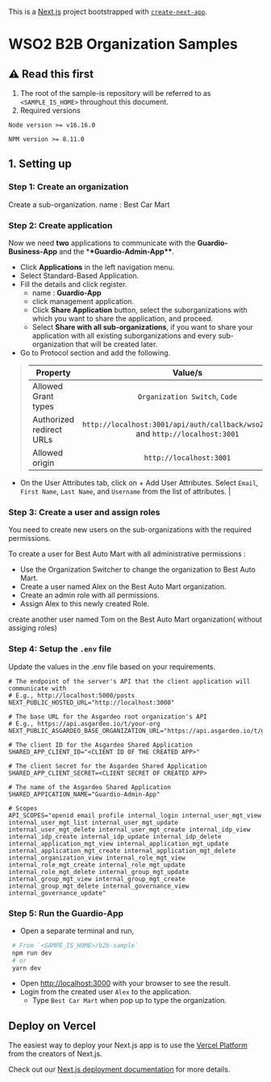 This is a [Next.js](https://nextjs.org/) project bootstrapped with [`create-next-app`](https://github.com/vercel/next.js/tree/canary/packages/create-next-app).

# WSO2 B2B Organization Samples

## ⚠️ Read this first

1. The root of the sample-is repository will be referred to as `<SAMPLE_IS_HOME>` throughout this document.
2. Required versions

```
Node version >= v16.16.0
```

```
NPM version >= 8.11.0
```

## 1. Setting up

### Step 1: Create an organization

Create a sub-organization.
name : Best Car Mart

### Step 2: Create application

Now we need **two** applications to communicate with the **Guardio-Business-App** and the \***\*Guardio-Admin-App\*\***.

- Click **Applications** in the left navigation menu.
- Select Standard-Based Application.
- Fill the details and click register.
  - name : **Guardio-App**
  - click management application.
  - Click **Share Application** button, select the suborganizations with which you want to share the application, and proceed.
  - Select **Share with all sub-organizations**, if you want to share your application with all existing suborganizations and every sub-organization that will be created later.
- Go to Protocol section and add the following.

> | Property                 |                                      Value/s                                      |
> | ------------------------ | :-------------------------------------------------------------------------------: |
> | Allowed Grant types      |                           `Organization Switch`, `Code`                           |
> | Authorized redirect URLs | `http://localhost:3001/api/auth/callback/wso2isAdmin` and `http://localhost:3001` |
> | Allowed origin           |                              `http://localhost:3001`                              |

- On the User Attributes tab, click on + Add User Attributes.
  Select `Email`, `First Name`, `Last Name`, and `Username` from the list of attributes. |

### Step 3: Create a user and assign roles

You need to create new users on the sub-organizations with the required permissions.

To create a user for Best Auto Mart with all administrative permissions :

- Use the Organization Switcher to change the organization to Best Auto Mart.
- Create a user named Alex on the Best Auto Mart organization.
- Create an admin role with all permissions.
- Assign Alex to this newly created Role.

create another user named Tom on the Best Auto Mart organization( without assiging roles)

### Step 4: Setup the `.env` file

Update the values in the .env file based on your requirements.

```
# The endpoint of the server's API that the client application will communicate with
# E.g., http://localhost:5000/posts
NEXT_PUBLIC_HOSTED_URL="http://localhost:3000"

# The base URL for the Asgardeo root organization's API
# E.g., https://api.asgardeo.io/t/your-org
NEXT_PUBLIC_ASGARDEO_BASE_ORGANIZATION_URL="https://api.asgardeo.io/t/guardioinc"

# The client ID for the Asgardeo Shared Application
SHARED_APP_CLIENT_ID="<CLIENT ID OF THE CREATED APP>"

# The client Secret for the Asgardeo Shared Application
SHARED_APP_CLIENT_SECRET=<CLIENT SECRET OF CREATED APP>

# The name of the Asgardeo Shared Application
SHARED_APPICATION_NAME="Guardio-Admin-App"

# Scopes
API_SCOPES="openid email profile internal_login internal_user_mgt_view internal_user_mgt_list internal_user_mgt_update internal_user_mgt_delete internal_user_mgt_create internal_idp_view internal_idp_create internal_idp_update internal_idp_delete internal_application_mgt_view internal_application_mgt_update internal_application_mgt_create internal_application_mgt_delete internal_organization_view internal_role_mgt_view internal_role_mgt_create internal_role_mgt_update internal_role_mgt_delete internal_group_mgt_update internal_group_mgt_view internal_group_mgt_create internal_group_mgt_delete internal_governance_view internal_governance_update"

```

### Step 5: Run the Guardio-App

- Open a separate terminal and run,

```bash
 # From `<SAMPE_IS_HOME>/b2b-sample`
 npm run dev
 # or
 yarn dev
```

- Open [http://localhost:3000](http://localhost:3000) with your browser to see the result.
- Login from the created user `Alex` to the application.
  - Type `Best Car Mart` when pop up to type the organization.

## Deploy on Vercel

The easiest way to deploy your Next.js app is to use the [Vercel Platform](https://vercel.com/new?utm_medium=default-template&filter=next.js&utm_source=create-next-app&utm_campaign=create-next-app-readme) from the creators of Next.js.

Check out our [Next.js deployment documentation](https://nextjs.org/docs/deployment) for more details.
